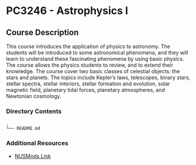 # PC3246 - Astrophysics I

## Course Description

This course introduces the application of physics to astronomy. The students
will be introduced to some astronomical phenomena, and they will learn to
understand these fascinating phenomena by using basic physics. The course allows
the physics students to review, and to extend their knowledge. The course cover
two basic classes of celestial objects: the stars and planets. The topics
include Kepler’s laws, telescopes, binary stars, stellar spectra, stellar
interiors, stellar formation and evolution, solar magnetic field, planetary
tidal forces, planetary atmospheres, and Newtonian cosmology.

### Directory Contents

```text
.
└── README.md
```

### Additional Resources

- [NUSMods Link](https://nusmods.com/courses/PC3246/astrophysics-i)

